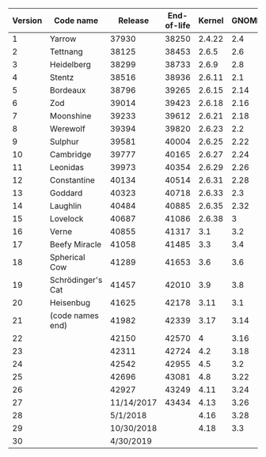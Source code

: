 | Version  | Code name         | Release    | End-of-life | Kernel | GNOME | 
|----------|-------------------|------------|-------------|--------|-------| 
| 1        | Yarrow            | 37930      | 38250       | 2.4.22 | 2.4   | 
| 2        | Tettnang          | 38125      | 38453       | 2.6.5  | 2.6   | 
| 3        | Heidelberg        | 38299      | 38733       | 2.6.9  | 2.8   | 
| 4        | Stentz            | 38516      | 38936       | 2.6.11 | 2.1   | 
| 5        | Bordeaux          | 38796      | 39265       | 2.6.15 | 2.14  | 
| 6        | Zod               | 39014      | 39423       | 2.6.18 | 2.16  | 
| 7        | Moonshine         | 39233      | 39612       | 2.6.21 | 2.18  | 
| 8        | Werewolf          | 39394      | 39820       | 2.6.23 | 2.2   | 
| 9        | Sulphur           | 39581      | 40004       | 2.6.25 | 2.22  | 
| 10       | Cambridge         | 39777      | 40165       | 2.6.27 | 2.24  | 
| 11       | Leonidas          | 39973      | 40354       | 2.6.29 | 2.26  | 
| 12       | Constantine       | 40134      | 40514       | 2.6.31 | 2.28  | 
| 13       | Goddard           | 40323      | 40718       | 2.6.33 | 2.3   | 
| 14       | Laughlin          | 40484      | 40885       | 2.6.35 | 2.32  | 
| 15       | Lovelock          | 40687      | 41086       | 2.6.38 | 3     | 
| 16       | Verne             | 40855      | 41317       | 3.1    | 3.2   | 
| 17       | Beefy Miracle     | 41058      | 41485       | 3.3    | 3.4   | 
| 18       | Spherical Cow     | 41289      | 41653       | 3.6    | 3.6   | 
| 19       | Schrödinger's Cat | 41457      | 42010       | 3.9    | 3.8   | 
| 20       | Heisenbug         | 41625      | 42178       | 3.11   | 3.1   | 
| 21       | (code names end)  | 41982      | 42339       | 3.17   | 3.14  | 
| 22       |                   | 42150      | 42570       | 4      | 3.16  | 
| 23       |                   | 42311      | 42724       | 4.2    | 3.18  | 
| 24       |                   | 42542      | 42955       | 4.5    | 3.2   | 
| 25       |                   | 42696      | 43081       | 4.8    | 3.22  | 
| 26       |                   | 42927      | 43249       | 4.11   | 3.24  | 
| 27       |                   | 11/14/2017 | 43434       | 4.13   | 3.26  | 
| 28       |                   | 5/1/2018   |             | 4.16   | 3.28  | 
| 29       |                   | 10/30/2018 |             | 4.18   | 3.3   | 
| 30       |                   | 4/30/2019  |             |        |       | 
